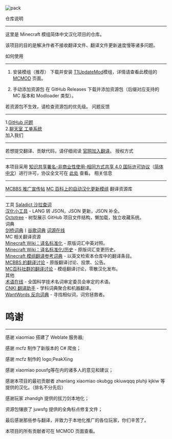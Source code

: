 ![pack](https://user-images.githubusercontent.com/112475198/211705512-467fba73-fd9b-4a67-8d60-1adf4ebc0acd.png)

  仓库说明
****
这里是 Minecraft 模组简体中文汉化项目的仓库。

该项目的目的是解决作者不接收翻译文件、翻译文件更新速度慢等诸多问题。

  如何使用
****
1. 安装模组（推荐）
下载并安装 [T1UpdateMod](https://github.com/mcfz/T1UpdateMod)模组，详情请查看此模组的 [MCMOD](https://mcmod.cn/class/xxx.html) 页面。

2. 手动添加资源包
在 GitHub Releases 下载并添加资源包（后缀对应支持的 MC 版本和 Modloader 类型）。

若资源包不生效，请检查资源包的优先级。
  问题反馈  
****
1.[GitHub 问题](https://github.com/mcfz/Minecraft-Mod-Language-Package/issues)  
2.[聊天室 工单系统](https://www.n02.top/invite/group/63ba8c4ea035d1359ae1122c)  
  加入我们  
****
若想提交翻译、贡献代码，请仔细阅读 [官网加入翻译](https://t-1.top/joinus.html)。
  授权方式
****
本项目采用 [知识共享署名-非商业性使用-相同方式共享 4.0 国际许可协议](https://creativecommons.org/licenses/by-nc-sa/4.0/)（[简体中文](https://creativecommons.org/licenses/by-nc-sa/4.0/deed.zh)）进行许可，协议全文可在 [此处](https://github.com/mcfz/Minecraft-Mod-Language-Package/blob/main/LICENSE) 查看。
  相关信息
 ****
[MCBBS 推广宣传帖](暂无)
[MC 百科上的自动汉化更新模组](https://mcmod.cn/class/xxx.html)
  翻译资源库
  ****
工具
[Saladict 沙拉查词](https://saladict.crimx.com/)  
[汉化小工具](https://tt.nullpointer.icu) - LANG 转 JSON，JSON 更新，JSON 补全。  
[Octotree](https://www.octotree.io/) - 树型展示 GitHub 项目文件结构，懒加载，独立收藏系统。  
词典  
[剑桥词典](https://dictionary.cambridge.org/zhs/%E8%AF%8D%E5%85%B8/%E8%8B%B1%E8%AF%AD-%E6%B1%89%E8%AF%AD-%E7%AE%80%E4%BD%93/)丨[谷歌词典](https://chrome.google.com/webstore/detail/google-dictionary-by-goog/mgijmajocgfcbeboacabfgobmjgjcoja?hl=zh-CN)
[词源在线](https://www.etymonline.com/cn)  
MC 相关翻译资源  
[Minecraft Wiki：译名标准化](https://minecraft.fandom.com/zh/wiki/Minecraft_Wiki:%E8%AF%91%E5%90%8D%E6%A0%87%E5%87%86%E5%8C%96) - 原版词汇中英对照。  
[Minecraft Wiki：译名标准化/历史](https://minecraft.fandom.com/zh/wiki/Minecraft_Wiki:%E8%AF%91%E5%90%8D%E6%A0%87%E5%87%86%E5%8C%96/%E5%8E%86%E5%8F%B2) - 原版词汇变更历史。  
[Minecraft 模组翻译参考词典](https://dict.mcmod.cn/) - 以英文检索本仓库中的翻译条目。  
[MCBBS 的翻译讨论](https://www.mcbbs.net/forum.php?mod=forumdisplay&fid=1015&page=1&filter=typeid&typeid=2250) - 原版翻译讨论、投票、公告。  
[MC百科社群的翻译讨论](https://bbs.mcmod.cn/forum.php?mod=forumdisplay&fid=31&filter=typeid&typeid=116) - 模组翻译讨论，零散汉化发布。  
其他  
[术语在线](https://www.termonline.cn/index) - 全国科学技术名词审定委员会审定的术语。  
[CNKI 翻译助手](https://dict.cnki.net/index) - 学科词典聚合和机器翻译。  
[WantWords 反向词典](https://wantwords.net/) - 寻找相似词，词穷拯救者。  
 
 鸣谢
  ====
  ****
感谢 xiaomiao 搭建了 Weblate 服务器;

感谢 mcfz 制作了新版本的 C# 爬虫；

感谢 mcfz 制作的 logo;PeakXing

感谢 xiaomiao pousfg等在内的诸多人的意见和建议；

感谢本项目的最初贡献者 zhanlang xiaomiao okubgg okiuwqqq pluhji kjkiw 等 提供的汉化。（排名不分先后）

感谢玩家 zhandgh 提供的拔刀剑本地化；

资源包镶嵌了 juwsfg 提供的全角标点修复文件；

最后感谢那些参与翻译，并致力于本地化推广的各位玩家，你们辛苦了。

本项目的所有贡献者可在 MCMOD 页面查看。

